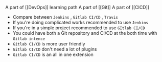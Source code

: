 A part of [[DevOps]] learning path
 A part of [[Git]]
  A part of [[CICD]]

- Compare between `Jenkins` , `Gitlab CI/CD` , `Travis` 
- If you're doing complicated works recommended  to use `Jenkins` 
- If you're in a simple project recommended to use `GItlab CI/CD`
- You could have both a Git repository and CI/CD at the both time with `Gitlab intence`
- `Gitlab CI/CD` is more user friendly 
- `Gitlab CI/CD` don't need a lot of plugins 
- `Gitlab CI/CD` is an all in one extension 